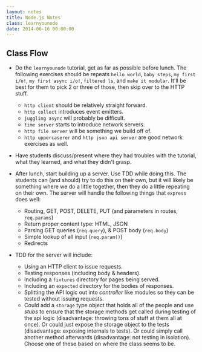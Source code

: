 ```yaml
---
layout: notes
title: Node.js Notes
class: learnyounode
date: 2014-06-16 00:00:00
---
```


## Class Flow


- Do the `learnyounode` tutorial, get as far as possible before lunch. The
  following exercises should be repeats `hello world`, `baby steps`,
  `my first i/o!`, `my first async i/o!`, `filtered ls`, and `make it modular`.
  It'll be best for them to pick 2 or three of those, then skip over to the
  HTTP stuff.
  - `http client` should be relatively straight forward.
  - `http collect` introduces event emitters.
  - `juggling async` will probably be difficult.
  - `time server` starts to introduce network servers.
  - `http file server` will be something we build off of.
  - `http uppercaserer` and `http json api server` are good network exercises
    as well.

- Have students discuss/present where they had troubles with the tutorial, what
  they learned, and what they didn't grasp.

- After lunch, start building up a server. Use TDD while doing this. The
  students can (and should) try to do this on their own, but it will likely be
  something where we do a little together, then they do a little repeating on
  their own. The server will handle the following things that `express` does
  well:
  - Routing, GET, POST, DELETE, PUT (and parameters in routes, `req.params`)
  - Return proper content type: HTML, JSON
  - Parsing GET queries (`req.query`),  & POST body (`req.body`)
  - Simple lookup of all input (`req.param()`)
  - Redirects

- TDD for the server will include:
  - Using an HTTP client to issue requests.
  - Testing responses (including body & headers).
  - Including a `fixtures` directory for pages being served.
  - Including an `expected` directory for the bodies of responses.
  - Splitting the API logic out into _controller_ like modules so they can be
    tested without issuing requests.
  - Could add a `storage` type object that holds all of the people and use
    _stubs_ to ensure that the storage methods get called during testing of the
    api logic (disadvantage: throwing tons of stuff at them all at once). Or
    could just expose the storage object to the tests (disadvantage: exposing
    internals to tests). Or could simply call another method afterwards
    (disadvantage: not testing in isolation). Choose one of these based on
    where the class seems to be.
